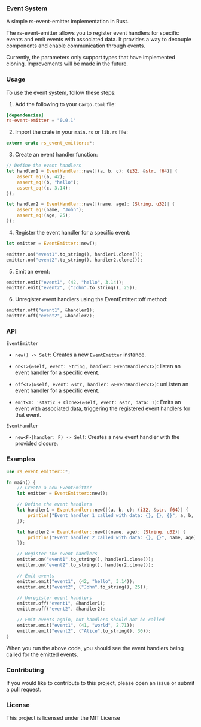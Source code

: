 ### Event System
A simple rs-event-emitter implementation in Rust.

The rs-event-emitter allows you to register event handlers for specific events and emit events with associated data. It provides a way to decouple components and enable communication through events.

Currently, the parameters only support types that have implemented cloning. Improvements will be made in the future.

### Usage
To use the event system, follow these steps:

1. Add the following to your `Cargo.toml` file:
```toml
[dependencies]
rs-event-emitter = "0.0.1"
```
2. Import the crate in your `main.rs` or `lib.rs` file:
```rust
extern crate rs_event_emitter::*;
```
3. Create an event handler function:
```rust
// Define the event handlers
let handler1 = EventHandler::new(|(a, b, c): (i32, &str, f64)| {
    assert_eq!(a, 42);
    assert_eq!(b, "hello");
    assert_eq!(c, 3.14);
});

let handler2 = EventHandler::new(|(name, age): (String, u32)| {
    assert_eq!(name, "John");
    assert_eq!(age, 25);
});
```
4. Register the event handler for a specific event:
```rust
let emitter = EventEmitter::new();

emitter.on("event1".to_string(), handler1.clone());
emitter.on("event2".to_string(), handler2.clone());

```
5. Emit an event:
```rust
emitter.emit("event1", (42, "hello", 3.14));
emitter.emit("event2", ("John".to_string(), 25));
```
6. Unregister event handlers using the EventEmitter::off method:
```rust
emitter.off("event1", &handler1);
emitter.off("event2", &handler2);
```

### API
`EventEmitter`
+ `new() -> Self`: Creates a new `EventEmitter` instance.

+ `on<T>(&self, event: String, handler: EventHandler<T>)`: listen an event handler for a specific event.

+ `off<T>(&self, event: &str, handler: &EventHandler<T>)`: unListen an event handler for a specific event.

+ `emit<T: 'static + Clone>(&self, event: &str, data: T)`: Emits an event with associated data, triggering the registered event handlers for that event.

`EventHandler`
+ `new<F>(handler: F) -> Self`: Creates a new event handler with the provided closure.

### Examples
```rust
use rs_event_emitter::*;

fn main() {
    // Create a new EventEmitter
    let emitter = EventEmitter::new();

    // Define the event handlers
    let handler1 = EventHandler::new(|(a, b, c): (i32, &str, f64)| {
        println!("Event handler 1 called with data: {}, {}, {}", a, b, c);
    });

    let handler2 = EventHandler::new(|(name, age): (String, u32)| {
        println!("Event handler 2 called with data: {}, {}", name, age);
    });

    // Register the event handlers
    emitter.on("event1".to_string(), handler1.clone());
    emitter.on("event2".to_string(), handler2.clone());

    // Emit events
    emitter.emit("event1", (42, "hello", 3.14));
    emitter.emit("event2", ("John".to_string(), 25));

    // Unregister event handlers
    emitter.off("event1", &handler1);
    emitter.off("event2", &handler2);

    // Emit events again, but handlers should not be called
    emitter.emit("event1", (41, "world", 2.71));
    emitter.emit("event2", ("Alice".to_string(), 30));
}
```
When you run the above code, you should see the event handlers being called for the emitted events.

### Contributing
If you would like to contribute to this project, please open an issue or submit a pull request.

### License
This project is licensed under the MIT License
